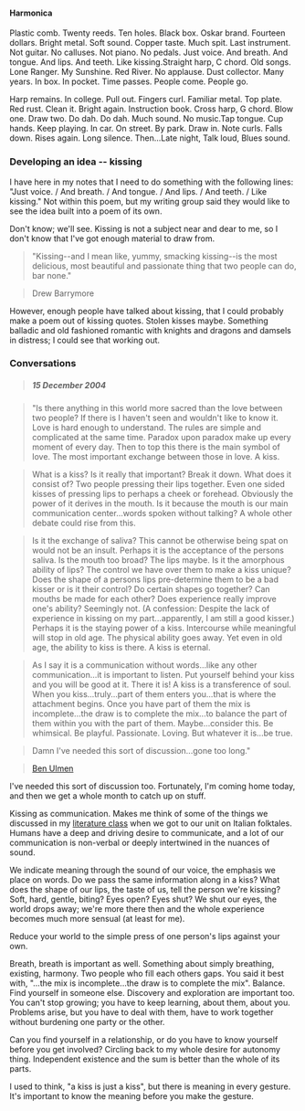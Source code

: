 <!--
title: Harmonica
created: 3 September 2004 - 7:17 am
updated: 17 December 2004 - 9:00 am
slug: harmonica
tags: poetry
-->

#### Harmonica ####

Plastic comb.  Twenty reeds.  Ten holes.  Black box.  Oskar brand.  Fourteen dollars.  Bright metal.  Soft sound.  Copper taste.  Much spit.  Last instrument.  Not guitar.  No calluses.  Not piano.  No pedals.  Just voice.  And breath.  And tongue.  And lips.  And teeth.  Like kissing.Straight harp,  C chord.  Old songs.  Lone Ranger.  My Sunshine.  Red River.  No applause.  Dust collector.  Many years.  In box.  In pocket.  Time passes.  People come.  People go.

Harp remains.  In college.  Pull out.  Fingers curl.  Familiar metal.  Top plate.  Red rust.  Clean it.  Bright again.  Instruction book.  Cross harp,  G chord.  Blow one.  Draw two.  Do dah.  Do dah.  Much sound.  No music.Tap tongue.  Cup hands.  Keep playing.  In car.  On street.  By park.  Draw in.  Note curls.  Falls down.  Rises again.  Long silence.  Then...Late night,  Talk loud,  Blues sound.



### Developing an idea -- kissing ###

I have here in my notes that I need to do something with the following lines: "Just voice. / And breath. / And tongue. / And lips. / And teeth. / Like kissing." Not within this poem, but my writing group said they would like to see the idea built into a poem of its own.

Don't know; we'll see. Kissing is not a subject near and dear to me, so I don't know that I've got enough material to draw from.

> "Kissing--and I mean like, yummy, smacking kissing--is the most delicious, most beautiful and passionate thing that two people can do, bar none."

> Drew Barrymore

However, enough people have talked about kissing, that I could probably make a poem out of kissing quotes. Stolen kisses maybe. Something balladic and old fashioned romantic with knights and dragons and damsels in distress; I could see that working out.



### Conversations ###

> ##### 15 December 2004 #####

> "Is there anything in this world more sacred than the love between two people? If there is I haven't seen and wouldn't like to know it. Love is hard enough to understand. The rules are simple and complicated at the same time. Paradox upon paradox make up every moment of every day. Then to top this there is the main symbol of love. The most important exchange between those in love. A kiss.

> What is a kiss? Is it really that important? Break it down. What does it consist of? Two people pressing their lips together. Even one sided kisses of pressing lips to perhaps a cheek or forehead. Obviously the power of it derives in the mouth. Is it because the mouth is our main communication center...words spoken without talking? A whole other debate could rise from this.

> Is it the exchange of saliva? This cannot be otherwise being spat on would not be an insult. Perhaps it is the acceptance of the persons saliva. Is the mouth too broad? The lips maybe. Is it the amorphous ability of lips? The control we have over them to make a kiss unique? Does the shape of a persons lips pre-determine them to be a bad kisser or is it their control? Do certain shapes go together? Can mouths be made for each other? Does experience really improve one's ability? Seemingly not. (A confession: Despite the lack of experience in kissing on my part...apparently, I am still a good kisser.) Perhaps it is the staying power of a kiss. Intercourse while meaningful will stop in old age. The physical ability goes away. Yet even in old age, the ability to kiss is there. A kiss is eternal.

> As I say it is a communication without words...like any other communication...it is important to listen. Put yourself behind your kiss and you will be good at it. There it is! A kiss is a transference of soul. When you kiss...truly...part of them enters you...that is where the attachment begins. Once you have part of them the mix is incomplete...the draw is to complete the mix...to balance the part of them within you with the part of them. Maybe...consider this. Be whimsical. Be playful. Passionate. Loving. But whatever it is...be true.

> Damn I've needed this sort of discussion...gone too long."

> [Ben Ulmen][]

I've needed this sort of discussion too. Fortunately, I'm coming home today, and then we get a whole month to catch up on stuff.

Kissing as communication. Makes me think of some of the things we discussed in my [literature class][] when we got to our unit on Italian folktales. Humans have a deep and driving desire to communicate, and a lot of our communication is non-verbal or deeply intertwined in the nuances of sound.

We indicate meaning through the sound of our voice, the emphasis we place on words. Do we pass the same information along in a kiss? What does the shape of our lips, the taste of us, tell the person we're kissing? Soft, hard, gentle, biting? Eyes open? Eyes shut? We shut our eyes, the world drops away; we're more there then and the whole experience becomes much more sensual (at least for me).

Reduce your world to the simple press of one person's lips against your own.

Breath, breath is important as well. Something about simply breathing, existing, harmony. Two people who fill each others gaps. You said it best with, "...the mix is incomplete...the draw is to complete the mix". Balance. Find yourself in someone else. Discovery and exploration are important too. You can't stop growing; you have to keep learning, about them, about you. Problems arise, but you have to deal with them, have to work together without burdening one party or the other.

Can you find yourself in a relationship, or do you have to know yourself before you get involved? Circling back to my whole desire for autonomy thing. Independent existence and the sum is better than the whole of its parts.

I used to think, "a kiss is just a kiss", but there is meaning in every gesture. It's important to know the meaning before you make the gesture.



[Ben Ulmen]: http://www.livejournal.com/users/lancegroudflyer/ "Ben Ulmen (LiveJournal): Sometimes it tastes so bitter"

[literature class]: /ccs/english258notes "Frank Mitchell (Can't Count Sheep): English 258 notes"
